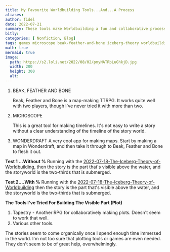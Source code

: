 ```yaml
---
title: My Favourite Worldbuilding Tools...And...A Process
aliases:
author: fidel
date: 2022-07-21
summary: These tools make Worldbuilding a fun and collaborative process. 
bitly: 
categories: [ Nonfiction, Blog]
tags: games microscope beak-feather-and-bone iceberg-theory worldbuilding resources
math: true
mermaid: true
image:
  path: https://s2.loli.net/2022/08/02/pmyNATRbLuGhkjD.jpg
  width: 200
  height: 300
  alt:
---
```




1. BEAK, FEATHER AND BONE
   
   Beak, Feather and Bone is a map-making TTRPG. It works quite well with two players, though I've never tried it with more than two. 

2. MICROSCOPE

	This is a great tool for making timelines. It's not easy to write a story without a clear understanding of the timeline of the story world.
   
3. WONDERDRAFT
	A very cool app for making maps. Start by making a map in Wonderdraft, and then take it through to Beak, Feather and Bone to flesh it out.


**Test 1 ...Without %**
Running with the [2022-07-18-The-Iceberg-Theory-of-Worldbuilding](_posts/2022-07-18-The-Iceberg-Theory-of-Worldbuilding.md), then the story is the part that's visible above the water, and the storyworld is the two-thirds that is submerged.

**Test 2....With %**
Running with the [2022-07-18-The-Iceberg-Theory-of-Worldbuilding](%_posts/2022-07-18-The-Iceberg-Theory-of-Worldbuilding.md%) then the story is the part that's visible above the water, and the storyworld is the two-thirds that is submerged.




**The Tools I've Tried For Building The Visible Part (Plot)**

1. Tapestry - Another RPG for collaboratively making plots. Doesn't seem to work that well.
2. Various other tools.

The stories seem to come organically once I spend enough time immersed in the world. I'm not too sure that plotting tools or games are even needed. They don't seem to be of great help, overwhelmingly.
